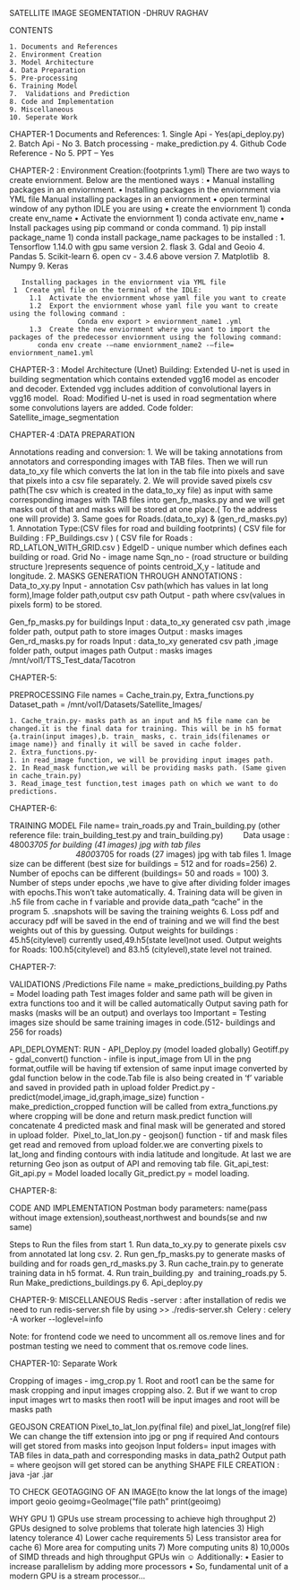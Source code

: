 SATELLITE IMAGE SEGMENTATION 
-DHRUV RAGHAV



CONTENTS

    1. Documents and References
    2. Environment Creation
    3. Model Architecture
    4. Data Preparation
    5. Pre-processing
    6. Training Model
    7.  Validations and Prediction
    8. Code and Implementation
    9. Miscellaneous 
    10. Seperate Work



CHAPTER-1
Documents and References:
    1. Single Api - Yes(api_deploy.py)
    2. Batch Api - No
    3. Batch processing - make_prediction.py
    4. Github Code Reference - No
    5. PPT – Yes



CHAPTER-2 : Environment Creation:(footprints 1.yml)
There are two ways to create enviornment. Below are the mentioned ways :
    • Manual installing packages in an enviornment.
    • Installing packages in the enviornment via YML file
Manual installing packages in an enviornment
    • open terminal window of any python IDLE you are using
    • create the enviornment
        1) conda create env_name
    • Activate the enviornment
        1) conda activate env_name
    • Install packages using pip command or conda command.
        1) pip install package_name
        1) conda install package_name
packages to be installed : 
    1. Tensorflow 1.14.0 with gpu same version
    2. flask
    3. Gdal and Geoio
    4. Pandas
    5. Scikit-learn
    6. open cv - 3.4.6 above version
    7. Matplotlib 
    8. Numpy
    9. Keras
       
       
       Installing packages in the enviornment via YML file
     1  Create yml file on the terminal of the IDLE:
         1.1  Activate the enviornment whose yaml file you want to create
         1.2  Export the enviornment whose yaml file you want to create using the following command :
                     Conda env export > enviornment_name1 .yml
         1.3  Create the new enviornment where you want to import the packages of the predecessor enviornment using the following command:
           conda env create -–name enviornment_name2 -–file= enviornment_name1.yml
 	


CHAPTER-3 : Model Architecture (Unet)
Building:
Extended U-net is used in building segmentation which contains extended vgg16 model as encoder and decoder. Extended vgg includes addition of convolutional layers in vgg16 model. 
Road:
Modified U-net is used in road segmentation where some convolutions layers are added.
Code folder:
Satellite_image_segmentation




CHAPTER-4 :DATA PREPARATION

Annotations reading and conversion:
    1. We will be taking annotations from annotators and corresponding images with TAB files. Then we will run data_to_xy file which converts the lat lon in the tab file  into pixels and save that pixels into a  csv file separately.
    2. We will provide saved pixels csv path(The csv which is created in the data_to_xy file) as input  with same corresponding images with TAB files into gen_fp_masks.py and we will get masks out of that and masks will be stored at one place.( To the address one will provide)
    3. Same goes  for Roads.(data_to_xy) & (gen_rd_masks.py)
    1. Annotation Type:(CSV files for road and building footprints)
       (   CSV file for Building : FP_Buildings.csv   ) 
       (   CSV file for Roads : RD_LATLON_WITH_GRID.csv  )
EdgeID - unique number which defines each building or road.
Grid No - image name
Sqn_no - (road structure or building structure )represents sequence of points
centroid_X,y - latitude and longitude.
    2. MASKS GENERATION THROUGH ANNOTATIONS :
Data_to_xy.py
Input - annotation Csv path(which has values in lat long form),Image folder path,output csv path
Output - path where csv(values in pixels form) to be stored.

Gen_fp_masks.py for buildings
Input : data_to_xy generated csv path ,image folder path, output path to store images
Output : masks images 
Gen_rd_masks.py for roads
Input : data_to_xy generated csv path ,image folder path, output images path
Output : masks images 
/mnt/vol1/TTS_Test_data/Tacotron



CHAPTER-5:

PREPROCESSING
File names = Cache_train.py, Extra_functions.py
Dataset_path = /mnt/vol1/Datasets/Satellite_Images/

    1. Cache_train.py- masks path as an input and h5 file name can be changed.it is the final data for training. This will be in h5 format {a.train(input images),b. train_ masks, c. train_ids(filenames or image name)} and finally it will be saved in cache folder.
    2. Extra_functions.py-
    1. in read_image function, we will be providing input images path.
    2. In Read_mask function,we will be providing masks path. (Same given in cache_train.py)
    3. Read_image_test function,test images path on which we want to do predictions.





CHAPTER-6:

TRAINING MODEL
File name= train_roads.py and Train_building.py (other reference file: train_building_test.py and train_building.py)
        Data usage : 4800*3705 for building (41 images) jpg with tab files
                              4800*3705 for roads (27 images) jpg with tab files
    1. Image size can be different (best size for buildings = 512 and for roads=256)
    2. Number of epochs can be different (buildings= 50 and roads = 100)
    3. Number of steps under epochs ,we have to give after dividing folder images with epochs.This won’t take automatically.
    4. Training data will be given in .h5 file from cache in f variable and provide data_path “cache” in the program
    5. .snapshots will be saving the training weights
    6. Loss pdf and accuracy pdf will be saved in the end of training and we will find the best weights out of this by guessing.
Output weights for buildings : 45.h5(citylevel) currently used,49.h5(state level)not used.
Output weights for Roads: 100.h5(citylevel) and 83.h5 (citylevel),state level not trained.




CHAPTER-7:

VALIDATIONS /Predictions
File name = make_predictions_building.py
Paths = Model loading path
Test images folder and same path will be given in extra functions too and it will be called automatically
Output saving path for masks (masks will be an output) and overlays too
Important = Testing images size should be same training images in code.(512- buildings and 256 for roads)

API_DEPLOYMENT:
RUN - API_Deploy.py (model loaded globally)
Geotiff.py - gdal_convert() function - infile is input_image from UI in the png format,outfile will be having tif extension of same input image converted by gdal function below in the code.Tab file is also being created in ‘f’ variable and saved in provided path in upload folder
Predict.py - predict(model,image_id,graph,image_size) function -  make_prediction_cropped function will be called from extra_functions.py where cropping will be done and return mask.predict function will concatenate 4 predicted mask and final mask will be generated and stored in upload folder. 
Pixel_to_lat_lon.py - geojson() function - tif and mask files get read and removed from upload folder.we are converting pixels to lat_long and finding contours with india latitude and longitude. At last we are returning Geo json as output of API and removing tab file.
Git_api_test:
Git_api.py = Model loaded locally
Git_predict.py = model loading.



CHAPTER-8:

CODE AND IMPLEMENTATION
Postman body parameters: name(pass without image extension),southeast,northwest and bounds(se and nw same)

Steps to Run the files from start
    1. Run data_to_xy.py to generate pixels csv from annotated lat long csv.
    2. Run gen_fp_masks.py to generate masks of building and for roads gen_rd_masks.py
    3. Run cache_train.py to generate training data in h5 format.
    4. Run train_building.py  and training_roads.py
    5. Run Make_predictions_buildings.py
    6. Api_deploy.py















CHAPTER-9:
MISCELLANEOUS
Redis -server : after installation of redis we need to run redis-server.sh file by using >> ./redis-server.sh 
Celery : celery -A <celery-config-file> worker --loglevel=info

Note: for frontend code we need to uncomment all os.remove lines and for postman testing we need to comment that os.remove code lines.





























CHAPTER-10:
Separate Work 

Cropping of images - img_crop.py
    1. Root and root1 can be the same for mask cropping and input images cropping also.
    2. But if we want to crop input images wrt to masks then root1 will be input images and root will be masks path

GEOJSON CREATION
Pixel_to_lat_lon.py(final file) and pixel_lat_long(ref file)
We can change the tiff extension into jpg or png if required And contours will get stored from masks into geojson
Input folders= input images with TAB files in data_path and corresponding masks in data_path2
Output path = where geojson will get stored can be anything
SHAPE FILE CREATION :
java -jar <jar-file-name>.jar <geojson-folder path> <output-shapefile-path>






TO CHECK GEOTAGGING OF AN IMAGE(to know the lat longs of the image)
import geoio
geoimg=GeoImage(“file path”
print(geoimg)

WHY GPU
    1) GPUs use stream processing to achieve high throughput
    2) GPUs designed to solve problems that tolerate high latencies
    3) High latency tolerance
    4) Lower cache requirements
    5) Less transistor area for cache
    6) More area for computing units
    7) More computing units
    8) 10,000s of SIMD threads and high throughput
       GPUs win ☺
Additionally:
• Easier to increase parallelism by adding more processors
• So, fundamental unit of a modern GPU is a stream processor...
